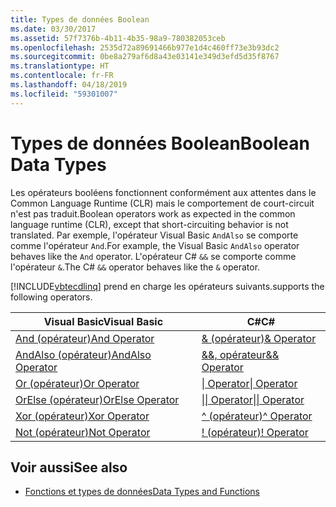 ```yaml
---
title: Types de données Boolean
ms.date: 03/30/2017
ms.assetid: 57f7376b-4b11-4b35-98a9-780382053ceb
ms.openlocfilehash: 2535d72a89691466b977e1d4c460ff73e3b93dc2
ms.sourcegitcommit: 0be8a279af6d8a43e03141e349d3efd5d35f8767
ms.translationtype: HT
ms.contentlocale: fr-FR
ms.lasthandoff: 04/18/2019
ms.locfileid: "59301007"
---
```

# <a name="boolean-data-types"></a><span data-ttu-id="ad555-102">Types de données Boolean</span><span class="sxs-lookup"><span data-stu-id="ad555-102">Boolean Data Types</span></span>
<span data-ttu-id="ad555-103">Les opérateurs booléens fonctionnent conformément aux attentes dans le Common Language Runtime (CLR) mais le comportement de court-circuit n'est pas traduit.</span><span class="sxs-lookup"><span data-stu-id="ad555-103">Boolean operators work as expected in the common language runtime (CLR), except that short-circuiting behavior is not translated.</span></span> <span data-ttu-id="ad555-104">Par exemple, l'opérateur Visual Basic `AndAlso` se comporte comme l'opérateur `And`.</span><span class="sxs-lookup"><span data-stu-id="ad555-104">For example, the Visual Basic `AndAlso` operator behaves like the `And` operator.</span></span> <span data-ttu-id="ad555-105">L'opérateur C# `&&` se comporte comme l'opérateur `&`.</span><span class="sxs-lookup"><span data-stu-id="ad555-105">The C# `&&` operator behaves like the `&` operator.</span></span>  
  
 [!INCLUDE[vbtecdlinq](../../../../../../includes/vbtecdlinq-md.md)] <span data-ttu-id="ad555-106">prend en charge les opérateurs suivants.</span><span class="sxs-lookup"><span data-stu-id="ad555-106">supports the following operators.</span></span>  
  
|<span data-ttu-id="ad555-107">Visual Basic</span><span class="sxs-lookup"><span data-stu-id="ad555-107">Visual Basic</span></span>|<span data-ttu-id="ad555-108">C#</span><span class="sxs-lookup"><span data-stu-id="ad555-108">C#</span></span>|  
|------------------|---------|  
|[<span data-ttu-id="ad555-109">And (opérateur)</span><span class="sxs-lookup"><span data-stu-id="ad555-109">And Operator</span></span>](~/docs/visual-basic/language-reference/operators/and-operator.md)|[<span data-ttu-id="ad555-110">& (opérateur)</span><span class="sxs-lookup"><span data-stu-id="ad555-110">& Operator</span></span>](~/docs/csharp/language-reference/operators/boolean-logical-operators.md#logical-and-operator-)|  
|[<span data-ttu-id="ad555-111">AndAlso (opérateur)</span><span class="sxs-lookup"><span data-stu-id="ad555-111">AndAlso Operator</span></span>](~/docs/visual-basic/language-reference/operators/andalso-operator.md)|[<span data-ttu-id="ad555-112">&&, opérateur</span><span class="sxs-lookup"><span data-stu-id="ad555-112">&& Operator</span></span>](~/docs/csharp/language-reference/operators/boolean-logical-operators.md#conditional-logical-and-operator-)|  
|[<span data-ttu-id="ad555-113">Or (opérateur)</span><span class="sxs-lookup"><span data-stu-id="ad555-113">Or Operator</span></span>](~/docs/visual-basic/language-reference/operators/or-operator.md)|[<span data-ttu-id="ad555-114">&#124; Operator</span><span class="sxs-lookup"><span data-stu-id="ad555-114">&#124; Operator</span></span>](~/docs/csharp/language-reference/operators/boolean-logical-operators.md#logical-or-operator-)|  
|[<span data-ttu-id="ad555-115">OrElse (opérateur)</span><span class="sxs-lookup"><span data-stu-id="ad555-115">OrElse Operator</span></span>](~/docs/visual-basic/language-reference/operators/orelse-operator.md)|[<span data-ttu-id="ad555-116">&#124;&#124; Operator</span><span class="sxs-lookup"><span data-stu-id="ad555-116">&#124;&#124; Operator</span></span>](~/docs/csharp/language-reference/operators/boolean-logical-operators.md#conditional-logical-or-operator-)|  
|[<span data-ttu-id="ad555-117">Xor (opérateur)</span><span class="sxs-lookup"><span data-stu-id="ad555-117">Xor Operator</span></span>](~/docs/visual-basic/language-reference/operators/xor-operator.md)|[<span data-ttu-id="ad555-118">^ (opérateur)</span><span class="sxs-lookup"><span data-stu-id="ad555-118">^ Operator</span></span>](~/docs/csharp/language-reference/operators/boolean-logical-operators.md#logical-exclusive-or-operator-)|  
|[<span data-ttu-id="ad555-119">Not (opérateur)</span><span class="sxs-lookup"><span data-stu-id="ad555-119">Not Operator</span></span>](~/docs/visual-basic/language-reference/operators/not-operator.md)|[<span data-ttu-id="ad555-120">\! (opérateur)</span><span class="sxs-lookup"><span data-stu-id="ad555-120">\! Operator</span></span>](~/docs/csharp/language-reference/operators/boolean-logical-operators.md#logical-negation-operator-)|  
  
## <a name="see-also"></a><span data-ttu-id="ad555-121">Voir aussi</span><span class="sxs-lookup"><span data-stu-id="ad555-121">See also</span></span>

- [<span data-ttu-id="ad555-122">Fonctions et types de données</span><span class="sxs-lookup"><span data-stu-id="ad555-122">Data Types and Functions</span></span>](../../../../../../docs/framework/data/adonet/sql/linq/data-types-and-functions.md)
